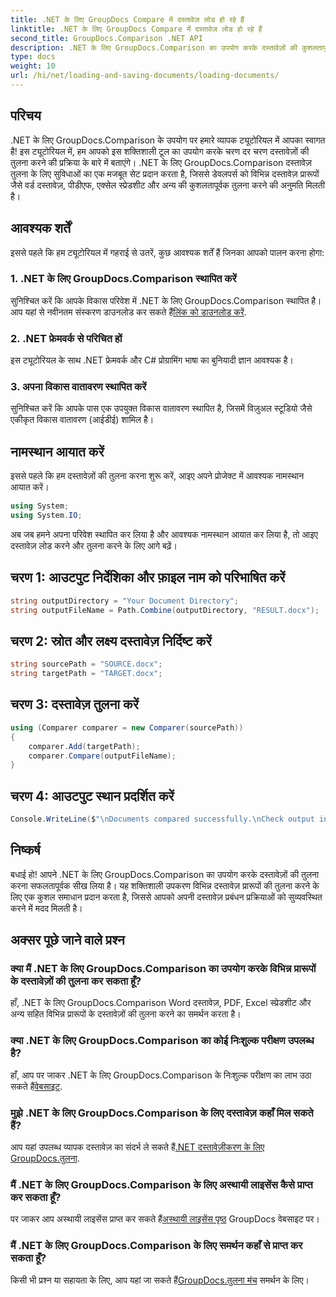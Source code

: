 ```yaml
---
title: .NET के लिए GroupDocs Compare में दस्तावेज़ लोड हो रहे हैं
linktitle: .NET के लिए GroupDocs Compare में दस्तावेज़ लोड हो रहे हैं
second_title: GroupDocs.Comparison .NET API
description: .NET के लिए GroupDocs.Comparison का उपयोग करके दस्तावेज़ों की कुशलतापूर्वक तुलना करना सीखें। अपनी दस्तावेज़ प्रबंधन प्रक्रियाओं को सुव्यवस्थित करें।
type: docs
weight: 10
url: /hi/net/loading-and-saving-documents/loading-documents/
---
```

## परिचय
.NET के लिए GroupDocs.Comparison के उपयोग पर हमारे व्यापक ट्यूटोरियल में आपका स्वागत है! इस ट्यूटोरियल में, हम आपको इस शक्तिशाली टूल का उपयोग करके चरण दर चरण दस्तावेज़ों की तुलना करने की प्रक्रिया के बारे में बताएंगे। .NET के लिए GroupDocs.Comparison दस्तावेज़ तुलना के लिए सुविधाओं का एक मजबूत सेट प्रदान करता है, जिससे डेवलपर्स को विभिन्न दस्तावेज़ प्रारूपों जैसे वर्ड दस्तावेज़, पीडीएफ, एक्सेल स्प्रेडशीट और अन्य की कुशलतापूर्वक तुलना करने की अनुमति मिलती है।
## आवश्यक शर्तें
इससे पहले कि हम ट्यूटोरियल में गहराई से उतरें, कुछ आवश्यक शर्तें हैं जिनका आपको पालन करना होगा:
### 1. .NET के लिए GroupDocs.Comparison स्थापित करें
 सुनिश्चित करें कि आपके विकास परिवेश में .NET के लिए GroupDocs.Comparison स्थापित है। आप यहां से नवीनतम संस्करण डाउनलोड कर सकते हैं[लिंक को डाउनलोड करें](https://releases.groupdocs.com/comparison/net/).
### 2. .NET फ्रेमवर्क से परिचित हों
इस ट्यूटोरियल के साथ .NET फ्रेमवर्क और C# प्रोग्रामिंग भाषा का बुनियादी ज्ञान आवश्यक है।
### 3. अपना विकास वातावरण स्थापित करें
सुनिश्चित करें कि आपके पास एक उपयुक्त विकास वातावरण स्थापित है, जिसमें विज़ुअल स्टूडियो जैसे एकीकृत विकास वातावरण (आईडीई) शामिल है।

## नामस्थान आयात करें
इससे पहले कि हम दस्तावेज़ों की तुलना करना शुरू करें, आइए अपने प्रोजेक्ट में आवश्यक नामस्थान आयात करें।

```csharp
using System;
using System.IO;
```

अब जब हमने अपना परिवेश स्थापित कर लिया है और आवश्यक नामस्थान आयात कर लिया है, तो आइए दस्तावेज़ लोड करने और तुलना करने के लिए आगे बढ़ें।
## चरण 1: आउटपुट निर्देशिका और फ़ाइल नाम को परिभाषित करें
```csharp
string outputDirectory = "Your Document Directory";
string outputFileName = Path.Combine(outputDirectory, "RESULT.docx");
```
## चरण 2: स्रोत और लक्ष्य दस्तावेज़ निर्दिष्ट करें
```csharp
string sourcePath = "SOURCE.docx";
string targetPath = "TARGET.docx";
```
## चरण 3: दस्तावेज़ तुलना करें
```csharp
using (Comparer comparer = new Comparer(sourcePath))
{
    comparer.Add(targetPath);
    comparer.Compare(outputFileName);
}
```
## चरण 4: आउटपुट स्थान प्रदर्शित करें
```csharp
Console.WriteLine($"\nDocuments compared successfully.\nCheck output in {outputDirectory}.");
```

## निष्कर्ष
बधाई हो! आपने .NET के लिए GroupDocs.Comparison का उपयोग करके दस्तावेज़ों की तुलना करना सफलतापूर्वक सीख लिया है। यह शक्तिशाली उपकरण विभिन्न दस्तावेज़ प्रारूपों की तुलना करने के लिए एक कुशल समाधान प्रदान करता है, जिससे आपको अपनी दस्तावेज़ प्रबंधन प्रक्रियाओं को सुव्यवस्थित करने में मदद मिलती है।
## अक्सर पूछे जाने वाले प्रश्न
### क्या मैं .NET के लिए GroupDocs.Comparison का उपयोग करके विभिन्न प्रारूपों के दस्तावेज़ों की तुलना कर सकता हूँ?
हाँ, .NET के लिए GroupDocs.Comparison Word दस्तावेज़, PDF, Excel स्प्रेडशीट और अन्य सहित विभिन्न प्रारूपों के दस्तावेज़ों की तुलना करने का समर्थन करता है।
### क्या .NET के लिए GroupDocs.Comparison का कोई निःशुल्क परीक्षण उपलब्ध है?
 हाँ, आप पर जाकर .NET के लिए GroupDocs.Comparison के निःशुल्क परीक्षण का लाभ उठा सकते हैं[वेबसाइट](https://releases.groupdocs.com/).
### मुझे .NET के लिए GroupDocs.Comparison के लिए दस्तावेज़ कहाँ मिल सकते हैं?
 आप यहां उपलब्ध व्यापक दस्तावेज़ का संदर्भ ले सकते हैं[.NET दस्तावेज़ीकरण के लिए GroupDocs.तुलना](https://reference.groupdocs.com/comparison/net/).
### मैं .NET के लिए GroupDocs.Comparison के लिए अस्थायी लाइसेंस कैसे प्राप्त कर सकता हूँ?
 पर जाकर आप अस्थायी लाइसेंस प्राप्त कर सकते हैं[अस्थायी लाइसेंस पृष्ठ](https://purchase.groupdocs.com/temporary-license/) GroupDocs वेबसाइट पर।
### मैं .NET के लिए GroupDocs.Comparison के लिए समर्थन कहाँ से प्राप्त कर सकता हूँ?
 किसी भी प्रश्न या सहायता के लिए, आप यहां जा सकते हैं[GroupDocs.तुलना मंच](https://forum.groupdocs.com/c/comparison/12) समर्थन के लिए।